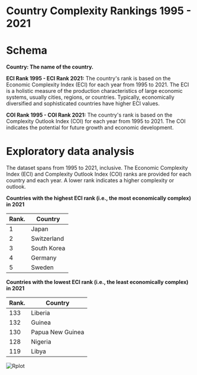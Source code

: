 # Country Complexity Rankings 1995 - 2021

# Schema

**Country: The name of the country.**

**ECI Rank 1995 - ECI Rank 2021:** 
The country's rank is based on the Economic Complexity Index (ECI) for each year from 1995 to 2021. The ECI is a holistic measure of the production characteristics of large economic systems, usually cities, regions, or countries. Typically, economically diversified and sophisticated countries have higher ECI values.

**COI Rank 1995 - COI Rank 2021:** The country's rank is based on the Complexity Outlook Index (COI) for each year from 1995 to 2021. The COI indicates the potential for future growth and economic development.

# Exploratory data analysis
The dataset spans from 1995 to 2021, inclusive.
The Economic Complexity Index (ECI) and Complexity Outlook Index (COI) ranks are provided for each country and each year. A lower rank indicates a higher complexity or outlook.

**Countries with the highest ECI rank (i.e., the most economically complex) in 2021** 

| Rank. | Country        |
| --- | -------------- |
| 1   | Japan          |
| 2   | Switzerland    |
| 3   | South Korea    |
| 4   | Germany        |
| 5   | Sweden         |


**Countries with the lowest ECI rank (i.e., the least economically complex) in 2021**

| Rank. | Country        |
| --- | -------------- |
| 133   | Liberia          |
| 132   | Guinea    |
| 130   | Papua New Guinea    |
| 128   | Nigeria        |
| 119   | Libya         |


![Rplot](https://github.com/LNshuti/complexity/assets/13305262/678fe61d-b7d1-469c-9a4e-dc8b5f8d3f0a)






